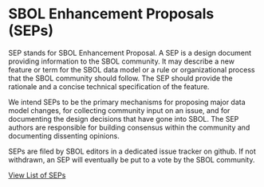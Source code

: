 # SBOL Enhancement Proposals (SEPs)

SEP stands for SBOL Enhancement Proposal. A SEP is a design document providing information to the SBOL community. It may describe a new feature or term for the SBOL data model or a rule or organizational process that the SBOL community should follow. The SEP should provide the rationale and a concise technical specification of the feature.

We intend SEPs to be the primary mechanisms for proposing major data model changes, for collecting community input on an issue, and for documenting the design decisions that have gone into SBOL. The SEP authors are responsible for building consensus within the community and documenting dissenting opinions.

SEPs are filed by SBOL editors in a dedicated issue tracker on github. If not withdrawn, an SEP will eventually be put to a vote by the SBOL community.

[View List of SEPs](https://github.com/SynBioDex/SEPs/issues)
